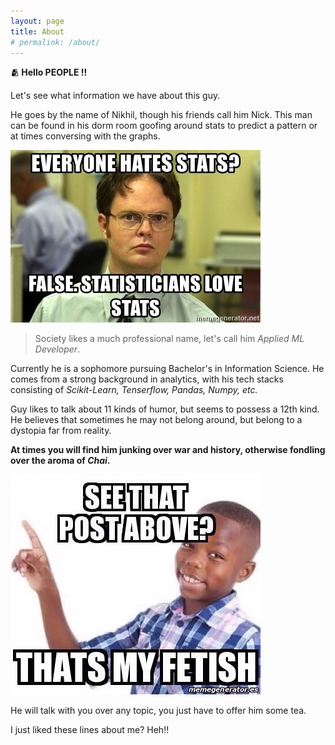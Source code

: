 ```yaml
---
layout: page
title: About
# permalink: /about/
---
```


**🫂 Hello PEOPLE !!**

Let's see what information we have about this guy.

He goes by the name of Nikhil, though his friends call him Nick. This man can be found in his dorm room goofing around stats to predict a pattern or at times conversing with the graphs.


![statistics](assets\Images\everyone-hates-stats-false-statisticians-love-stats.jpg)

> Society likes a much professional name, let's call him *Applied ML Developer*. 

Currently he is a sophomore pursuing Bachelor's in Information Science. He comes from a strong background in analytics, with his tech stacks consisting of *Scikit-Learn, Tenserflow, Pandas, Numpy, etc.*

Guy likes to talk about 11 kinds of humor, but seems to possess a 12th kind. He believes that sometimes he may not belong around, but belong to a dystopia far from reality. 

**At times you will find him junking over war and history, otherwise fondling over the aroma of *Chai*.**

![Dark Humour](assets\Images\dark-humour-memes-6.jpg)

He will talk with you over any topic, you just have to offer him some tea. 

I just liked these lines about me? Heh!!

